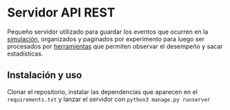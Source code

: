 # Servidor API REST

Pequeño servidor utilizado para guardar los eventos que ocurren en la [simulación](https://github.com/Proyecto-tesina/carla_simulator), organizados y paginados por experimento para luego ser procesados por [herramientas](https://github.com/Proyecto-tesina/timeline-chart) que permiten observar el desempeño y sacar estadísticas.

## Instalación y uso

Clonar el repositorio, instalar las dependencias que aparecen en el `requirements.txt` y lanzar el servidor con `python3 manage.py runserver`
